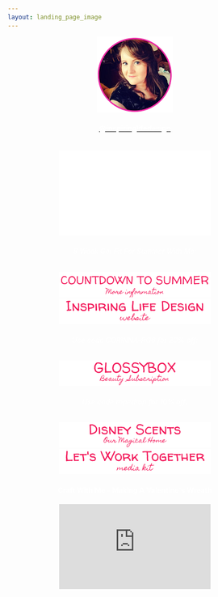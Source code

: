 ```yaml
---
layout: landing_page_image
---
```

<center>
<img src='/i/cory-circle.png' alt='Profile image of Corinna'>
<h4>
<a href="https://www.instagram.com/inspiringlifedesign/" target="_blank" rel="noopener"><span style="color:white">@inspiringlifedesign</span></a>
</h4>
<br />

<iframe width="300" height="168" src="/i/instagram/summercountdown.png" alt="Countdown To Summer bright pool & yellow pool float" frameborder="0"></iframe>

<h6 class="title"><span style="color:white">8 Week Get Fit For Summer With Me:</span></h6>
<a href="/sunshinestudio/countdowntosummer"><img src='/i/Buttons/instagram/current/countdown.png' alt='link to Sunshine Studio information request page' /></a>
<br />
<a href="https://inspiringlifedesign.com" target="_blank" rel="noopener"><img src='/i/Buttons/instagram/current/ild.png' alt='link to Inspiring Life Design website' /></a>
<br />
<h6 class="title"><span style="color:white">Use code <i>CORINNA-RO6</i> for 20% off:</span></h6>
<a href="https://inspiringlifedesign.com/takemeto/glossy" target="_blank" rel="noopener"><img src='/i/Buttons/instagram/current/glossybox.png' alt='link to GlossyBox site' /></a>
<br />
<h6 class="title"><span style="color:white">Use code <i>ropedrop</i> for 10% off:</span></h6>
<a href="https://www.ourmagicalhome.co.uk/" target="_blank" rel="noopener"><img src='/i/Buttons/instagram/current/ourmagicalhome.png' alt='link to Our Magical Home Etsy store' /></a>
<br />
<a href="https://inspiringlifedesign.com/printables/ILD_Media_Kit.pdf" target="_blank" rel="noopener"><img src='/i/Buttons/instagram/current/mediakit.png' alt='link to Inspiring Life Design Media Kit' /></a>

<br />
<!-- YouTube latest START -->
<h4 class="title"><span style="color:white">Craft With Me - Making A Valentine's Wreath</span></h4>
  <iframe width="300" height="168" src="https://www.youtube-nocookie.com/embed/DGTV8qyZT4Y?rel=0" frameborder="0" allow="accelerometer; autoplay; encrypted-media; gyroscope; picture-in-picture" allowfullscreen></iframe>
  <br><br>
<!-- YouTube latest END -->

</center>
<br />
